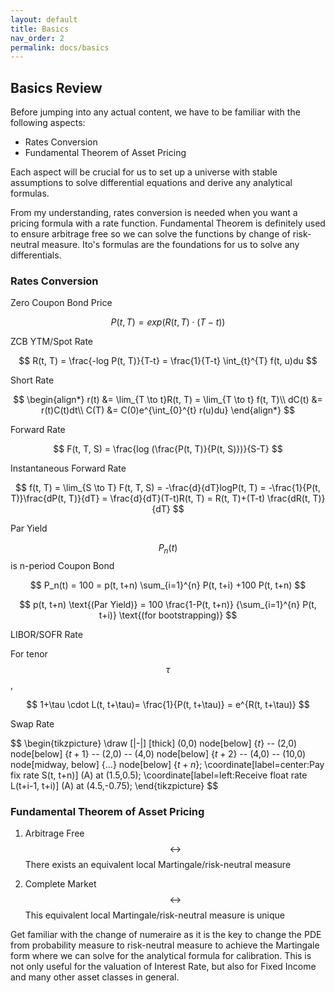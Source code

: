 ```yaml
---
layout: default
title: Basics
nav_order: 2
permalink: docs/basics
---
```


## Basics Review 

Before jumping into any actual content, we have to be familiar with the following aspects: 
- Rates Conversion
- Fundamental Theorem of Asset Pricing

Each aspect will be crucial for us to set up a universe with stable assumptions to solve differential equations and derive any analytical formulas. 

From my understanding, rates conversion is needed when you want a pricing formula with a rate function. Fundamental Theorem is definitely used to ensure arbitrage free so we can solve the functions by change of risk-neutral measure. Ito's formulas are the foundations for us to solve any differentials. 

### Rates Conversion 


Zero Coupon Bond Price

$$
P(t, T) = exp(R(t, T) \cdot (T-t))
$$

ZCB YTM/Spot Rate

$$
R(t, T) = \frac{-log P(t, T)}{T-t} = \frac{1}{T-t} \int_{t}^{T} f(t, u)du
$$

Short Rate

$$
\begin{align*}
    r(t) &= \lim_{T \to t}R(t, T) = \lim_{T \to t} f(t, T)\\
    dC(t) &= r(t)C(t)dt\\
    C(T) &= C(0)e^{\int_{0}^{t} r(u)du}
\end{align*}
$$

Forward Rate

$$
F(t, T, S) = \frac{log (\frac{P(t, T)}{P(t, S)})}{S-T}
$$

Instantaneous Forward Rate

$$
f(t, T) = \lim_{S \to T} F(t, T, S) = -\frac{d}{dT}logP(t, T) = -\frac{1}{P(t, T)}\frac{dP(t, T)}{dT} = \frac{d}{dT}(T-t)R(t, T) = R(t, T)+(T-t) \frac{dR(t, T)}{dT}
$$

Par Yield

$$P_n(t)$$ is n-period Coupon Bond

$$
P_n(t) = 100 = p(t, t+n) \sum_{i=1}^{n} P(t, t+i) +100 P(t, t+n)
$$ 

$$
p(t, t+n) \text{(Par Yield)} = 100 \frac{1-P(t, t+n)} {\sum_{i=1}^{n} P(t, t+i)} \text{(for bootstrapping)}
$$

LIBOR/SOFR Rate

For tenor $$\tau$$, 

$$
1+\tau \cdot L(t, t+\tau)= \frac{1}{P(t, t+\tau)} = e^{R(t, t+\tau)}
$$


Swap Rate

$$
\begin{tikzpicture}
  \draw [|-|] [thick] (0,0) node[below] {$t$} -- (2,0) node[below] {$t+1$}
  -- (2,0) -- (4,0)   node[below] {$t+2$}
  -- (4,0) -- (10,0) node[midway, below] {$\ldots$} node[below] {$t+n$};
  \coordinate[label=center:$\text{Pay fix rate S(t, t+n)}$] (A) at (1.5,0.5);
  \coordinate[label=left:$\text{Receive float rate L(t+i-1, t+i)}$] (A) at (4.5,-0.75);
\end{tikzpicture}
$$


### Fundamental Theorem of Asset Pricing 

1. Arbitrage Free $$\leftrightarrow$$ There exists an equivalent local Martingale/risk-neutral measure

2. Complete Market $$\leftrightarrow$$ This equivalent local Martingale/risk-neutral measure is unique

Get familiar with the change of numeraire as it is the key to change the PDE from probability measure to risk-neutral measure to achieve the Martingale form where we can solve for the analytical formula for calibration. This is not only useful for the valuation of Interest Rate, but also for Fixed Income and many other asset classes in general. 

